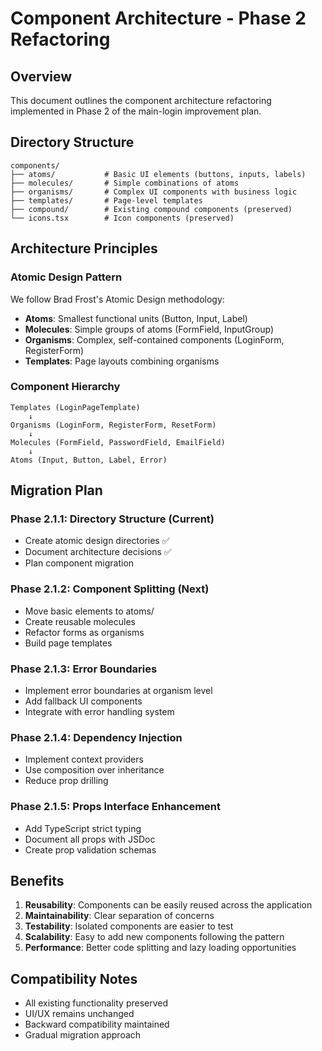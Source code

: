 # Component Architecture - Phase 2 Refactoring

## Overview
This document outlines the component architecture refactoring implemented in Phase 2 of the main-login improvement plan.

## Directory Structure

```
components/
├── atoms/           # Basic UI elements (buttons, inputs, labels)
├── molecules/       # Simple combinations of atoms
├── organisms/       # Complex UI components with business logic
├── templates/       # Page-level templates
├── compound/        # Existing compound components (preserved)
└── icons.tsx        # Icon components (preserved)
```

## Architecture Principles

### Atomic Design Pattern
We follow Brad Frost's Atomic Design methodology:
- **Atoms**: Smallest functional units (Button, Input, Label)
- **Molecules**: Simple groups of atoms (FormField, InputGroup)
- **Organisms**: Complex, self-contained components (LoginForm, RegisterForm)
- **Templates**: Page layouts combining organisms

### Component Hierarchy

```
Templates (LoginPageTemplate)
    ↓
Organisms (LoginForm, RegisterForm, ResetForm)
    ↓
Molecules (FormField, PasswordField, EmailField)
    ↓
Atoms (Input, Button, Label, Error)
```

## Migration Plan

### Phase 2.1.1: Directory Structure (Current)
- Create atomic design directories ✅
- Document architecture decisions ✅
- Plan component migration

### Phase 2.1.2: Component Splitting (Next)
- Move basic elements to atoms/
- Create reusable molecules
- Refactor forms as organisms
- Build page templates

### Phase 2.1.3: Error Boundaries
- Implement error boundaries at organism level
- Add fallback UI components
- Integrate with error handling system

### Phase 2.1.4: Dependency Injection
- Implement context providers
- Use composition over inheritance
- Reduce prop drilling

### Phase 2.1.5: Props Interface Enhancement
- Add TypeScript strict typing
- Document all props with JSDoc
- Create prop validation schemas

## Benefits

1. **Reusability**: Components can be easily reused across the application
2. **Maintainability**: Clear separation of concerns
3. **Testability**: Isolated components are easier to test
4. **Scalability**: Easy to add new components following the pattern
5. **Performance**: Better code splitting and lazy loading opportunities

## Compatibility Notes

- All existing functionality preserved
- UI/UX remains unchanged
- Backward compatibility maintained
- Gradual migration approach